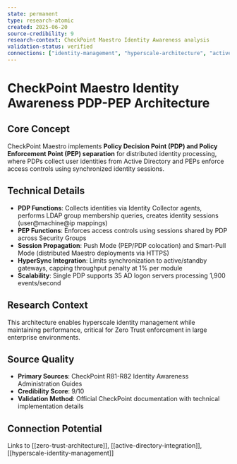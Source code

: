 ```yaml
---
state: permanent
type: research-atomic
created: 2025-06-20
source-credibility: 9
research-context: CheckPoint Maestro Identity Awareness analysis
validation-status: verified
connections: ["identity-management", "hyperscale-architecture", "active-directory"]
---
```


# CheckPoint Maestro Identity Awareness PDP-PEP Architecture

## Core Concept
CheckPoint Maestro implements **Policy Decision Point (PDP) and Policy Enforcement Point (PEP) separation** for distributed identity processing, where PDPs collect user identities from Active Directory and PEPs enforce access controls using synchronized identity sessions.

## Technical Details
- **PDP Functions**: Collects identities via Identity Collector agents, performs LDAP group membership queries, creates identity sessions (user@machine@ip mappings)
- **PEP Functions**: Enforces access controls using sessions shared by PDP across Security Groups
- **Session Propagation**: Push Mode (PEP/PDP colocation) and Smart-Pull Mode (distributed Maestro deployments via HTTPS)
- **HyperSync Integration**: Limits synchronization to active/standby gateways, capping throughput penalty at 1% per module
- **Scalability**: Single PDP supports 35 AD logon servers processing 1,900 events/second

## Research Context
This architecture enables hyperscale identity management while maintaining performance, critical for Zero Trust enforcement in large enterprise environments.

## Source Quality
- **Primary Sources**: CheckPoint R81-R82 Identity Awareness Administration Guides
- **Credibility Score**: 9/10
- **Validation Method**: Official CheckPoint documentation with technical implementation details

## Connection Potential
Links to [[zero-trust-architecture]], [[active-directory-integration]], [[hyperscale-identity-management]]